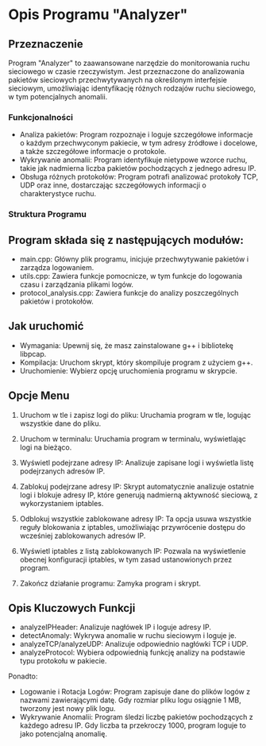 # Opis Programu "Analyzer"
## Przeznaczenie
Program "Analyzer" to zaawansowane narzędzie do monitorowania ruchu sieciowego w czasie rzeczywistym. Jest przeznaczone do analizowania pakietów sieciowych przechwytywanych na określonym interfejsie sieciowym, umożliwiając identyfikację różnych rodzajów ruchu sieciowego, w tym potencjalnych anomalii.

### Funkcjonalności
- Analiza pakietów: Program rozpoznaje i loguje szczegółowe informacje o każdym przechwyconym pakiecie, w tym adresy źródłowe i docelowe, a także szczegółowe informacje o protokole.
- Wykrywanie anomalii: Program identyfikuje nietypowe wzorce ruchu, takie jak nadmierna liczba pakietów pochodzących z jednego adresu IP.
- Obsługa różnych protokołów: Program potrafi analizować protokoły TCP, UDP oraz inne, dostarczając szczegółowych informacji o charakterystyce ruchu.
  
### Struktura Programu
## Program składa się z następujących modułów:

- main.cpp: Główny plik programu, inicjuje przechwytywanie pakietów i zarządza logowaniem.
- utils.cpp: Zawiera funkcje pomocnicze, w tym funkcje do logowania czasu i zarządzania plikami logów.
- protocol_analysis.cpp: Zawiera funkcje do analizy poszczególnych pakietów i protokołów.
  
## Jak uruchomić
- Wymagania: Upewnij się, że masz zainstalowane g++ i bibliotekę libpcap.
- Kompilacja: Uruchom skrypt, który skompiluje program z użyciem g++.
- Uruchomienie: Wybierz opcję uruchomienia programu w skrypcie.

## Opcje Menu
1. Uruchom w tle i zapisz logi do pliku: Uruchamia program w tle, logując wszystkie dane do pliku.
2. Uruchom w terminalu: Uruchamia program w terminalu, wyświetlając logi na bieżąco.
3. Wyświetl podejrzane adresy IP: Analizuje zapisane logi i wyświetla listę podejrzanych adresów IP.
4. Zablokuj podejrzane adresy IP: Skrypt automatycznie analizuje ostatnie logi i blokuje adresy IP, które generują nadmierną aktywność sieciową, z wykorzystaniem iptables.
5. Odblokuj wszystkie zablokowane adresy IP: Ta opcja usuwa wszystkie reguły blokowania z iptables, umożliwiając przywrócenie dostępu do wcześniej zablokowanych adresów IP.
6. Wyświetl iptables z listą zablokowanych IP: Pozwala na wyświetlenie obecnej konfiguracji iptables, w tym zasad ustanowionych przez program.

9. Zakończ działanie programu: Zamyka program i skrypt.

## Opis Kluczowych Funkcji
- analyzeIPHeader: Analizuje nagłówek IP i loguje adresy IP.
- detectAnomaly: Wykrywa anomalie w ruchu sieciowym i loguje je.
- analyzeTCP/analyzeUDP: Analizuje odpowiednio nagłówki TCP i UDP.
- analyzeProtocol: Wybiera odpowiednią funkcję analizy na podstawie typu protokołu w pakiecie.

Ponadto:
- Logowanie i Rotacja Logów: Program zapisuje dane do plików logów z nazwami zawierającymi datę. Gdy rozmiar pliku logu osiągnie 1 MB, tworzony jest nowy plik logu.
- Wykrywanie Anomalii: Program śledzi liczbę pakietów pochodzących z każdego adresu IP. Gdy liczba ta przekroczy 1000, program loguje to jako potencjalną anomalię.